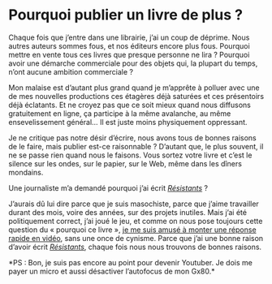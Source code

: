 # Pourquoi publier un livre de plus ?

Chaque fois que j’entre dans une librairie, j’ai un coup de déprime. Nous autres auteurs sommes fous, et nos éditeurs encore plus fous. Pourquoi mettre en vente tous ces livres que presque personne ne lira ? Pourquoi avoir une démarche commerciale pour des objets qui, la plupart du temps, n’ont aucune ambition commerciale ?<span id="more-45084"></span>

Mon malaise est d’autant plus grand quand je m’apprête à polluer avec une de mes nouvelles productions ces étagères déjà saturées et ces présentoirs déjà éclatants. Et ne croyez pas que ce soit mieux quand nous diffusons gratuitement en ligne, ça participe à la même avalanche, au même ensevelissement général… Il est juste moins physiquement oppressant.

Je ne critique pas notre désir d’écrire, nous avons tous de bonnes raisons de le faire, mais publier est-ce raisonnable ? D’autant que, le plus souvent, il ne se passe rien quand nous le faisons. Vous sortez votre livre et c’est le silence sur les ondes, sur le papier, sur le Web, même dans les dîners mondains.

Une journaliste m’a demandé pourquoi j’ai écrit [*Résistants*](https://tcrouzet.com/resistants/) ?

J’aurais dû lui dire parce que je suis masochiste, parce que j’aime travailler durant des mois, voire des années, sur des projets inutiles. Mais j’ai été politiquement correct, j’ai joué le jeu, et comme on nous pose toujours cette question du « pourquoi ce livre », [je me suis amusé à monter une réponse rapide en vidéo](https://youtu.be/CoRBvf-xbA0), sans une once de cynisme. Parce que j’ai une bonne raison d’avoir écrit [*Résistants*](https://tcrouzet.com/resistants/), chaque fois nous nous trouvons de bonnes raisons.

<div class="iframe" id="iframe5"></div>
*PS : Bon, je suis pas encore au point pour devenir Youtuber. Je dois me payer un micro et aussi désactiver l’autofocus de mon Gx80.*